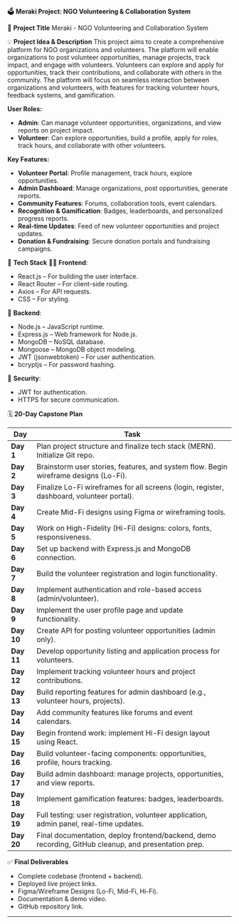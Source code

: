 

🗳️ **Meraki Project: NGO Volunteering & Collaboration System**

📌 **Project Title**
Meraki - NGO Volunteering and Collaboration System

💡 **Project Idea & Description**
This project aims to create a comprehensive platform for NGO organizations and volunteers. The platform will enable organizations to post volunteer opportunities, manage projects, track impact, and engage with volunteers. Volunteers can explore and apply for opportunities, track their contributions, and collaborate with others in the community. The platform will focus on seamless interaction between organizations and volunteers, with features for tracking volunteer hours, feedback systems, and gamification.

**User Roles:**

* **Admin**: Can manage volunteer opportunities, organizations, and view reports on project impact.
* **Volunteer**: Can explore opportunities, build a profile, apply for roles, track hours, and collaborate with other volunteers.

**Key Features:**

* **Volunteer Portal**: Profile management, track hours, explore opportunities.
* **Admin Dashboard**: Manage organizations, post opportunities, generate reports.
* **Community Features**: Forums, collaboration tools, event calendars.
* **Recognition & Gamification**: Badges, leaderboards, and personalized progress reports.
* **Real-time Updates**: Feed of new volunteer opportunities and project updates.
* **Donation & Fundraising**: Secure donation portals and fundraising campaigns.

🧰 **Tech Stack**
👨‍💻 **Frontend**:

* React.js – For building the user interface.
* React Router – For client-side routing.
* Axios – For API requests.
* CSS – For styling.

🧠 **Backend**:

* Node.js – JavaScript runtime.
* Express.js – Web framework for Node.js.
* MongoDB – NoSQL database.
* Mongoose – MongoDB object modeling.
* JWT (jsonwebtoken) – For user authentication.
* bcryptjs – For password hashing.

🔐 **Security**:

* JWT for authentication.
* HTTPS for secure communication.

🗓️ **20-Day Capstone Plan**

| **Day**    | **Task**                                                                                             |
| ---------- | ---------------------------------------------------------------------------------------------------- |
| **Day 1**  | Plan project structure and finalize tech stack (MERN). Initialize Git repo.                          |
| **Day 2**  | Brainstorm user stories, features, and system flow. Begin wireframe designs (Lo-Fi).                 |
| **Day 3**  | Finalize Lo-Fi wireframes for all screens (login, register, dashboard, volunteer portal).            |
| **Day 4**  | Create Mid-Fi designs using Figma or wireframing tools.                                              |
| **Day 5**  | Work on High-Fidelity (Hi-Fi) designs: colors, fonts, responsiveness.                                |
| **Day 6**  | Set up backend with Express.js and MongoDB connection.                                               |
| **Day 7**  | Build the volunteer registration and login functionality.                                            |
| **Day 8**  | Implement authentication and role-based access (admin/volunteer).                                    |
| **Day 9**  | Implement the user profile page and update functionality.                                            |
| **Day 10** | Create API for posting volunteer opportunities (admin only).                                         |
| **Day 11** | Develop opportunity listing and application process for volunteers.                                  |
| **Day 12** | Implement tracking volunteer hours and project contributions.                                        |
| **Day 13** | Build reporting features for admin dashboard (e.g., volunteer hours, projects).                      |
| **Day 14** | Add community features like forums and event calendars.                                              |
| **Day 15** | Begin frontend work: implement Hi-Fi design layout using React.                                      |
| **Day 16** | Build volunteer-facing components: opportunities, profile, hours tracking.                           |
| **Day 17** | Build admin dashboard: manage projects, opportunities, and view reports.                             |
| **Day 18** | Implement gamification features: badges, leaderboards.                                               |
| **Day 19** | Full testing: user registration, volunteer application, admin panel, real-time updates.              |
| **Day 20** | Final documentation, deploy frontend/backend, demo recording, GitHub cleanup, and presentation prep. |

✅ **Final Deliverables**

* Complete codebase (frontend + backend).
* Deployed live project links.
* Figma/Wireframe Designs (Lo-Fi, Mid-Fi, Hi-Fi).
* Documentation & demo video.
* GitHub repository link.

---
